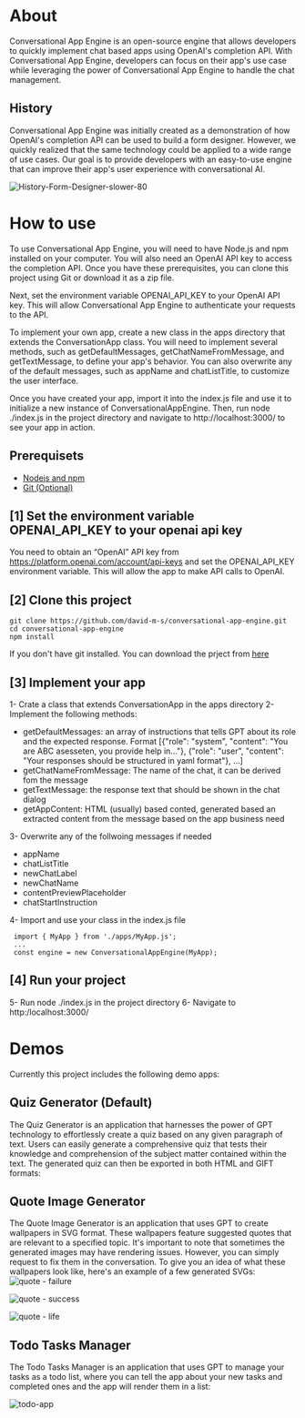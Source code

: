# About
Conversational App Engine is an open-source engine that allows developers to quickly implement chat based apps using OpenAI's completion API. With Conversational App Engine, developers can focus on their app's use case while leveraging the power of Conversational App Engine to handle the chat management.

## History
Conversational App Engine was initially created as a demonstration of how OpenAI's completion API can be used to build a form designer. However, we quickly realized that the same technology could be applied to a wide range of use cases. Our goal is to provide developers with an easy-to-use engine that can improve their app's user experience with conversational AI.

![History-Form-Designer-slower-80](https://user-images.githubusercontent.com/129025554/229411348-b2d4da89-bce9-483d-93b0-29ec698172c6.gif)


# How to use
To use Conversational App Engine, you will need to have Node.js and npm installed on your computer. You will also need an OpenAI API key to access the completion API. Once you have these prerequisites, you can clone this project using Git or download it as a zip file.

Next, set the environment variable OPENAI_API_KEY to your OpenAI API key. This will allow Conversational App Engine to authenticate your requests to the API.

To implement your own app, create a new class in the apps directory that extends the ConversationApp class. You will need to implement several methods, such as getDefaultMessages, getChatNameFromMessage, and getTextMessage, to define your app's behavior. You can also overwrite any of the default messages, such as appName and chatListTitle, to customize the user interface.

Once you have created your app, import it into the index.js file and use it to initialize a new instance of ConversationalAppEngine. Then, run node ./index.js in the project directory and navigate to http://localhost:3000/ to see your app in action.

## Prerequisets
* [Nodejs and npm](https://nodejs.org/en/download)
* [Git (Optional)](https://git-scm.com/book/en/v2/Getting-Started-Installing-Git)

## [1] Set the environment variable OPENAI_API_KEY to your openai api key
You need to obtain an “OpenAI” API key from https://platform.openai.com/account/api-keys and set the OPENAI_API_KEY environment variable. This will allow the app to make API calls to OpenAI.


## [2] Clone this project
```
git clone https://github.com/david-m-s/conversational-app-engine.git
cd conversational-app-engine
npm install
```
If you don't have git installed. You can download the prject from [here](https://github.com/ameramayreh/conversational-app-engine/archive/refs/heads/main.zip)

## [3] Implement your app
1- Crate a class that extends ConversationApp in the apps directory
2- Implement the following methods:
- getDefaultMessages: an array of instructions that tells GPT about its role and the expected response. Format [{"role": "system", "content": "You are ABC asesseten, you provide help in..."}, {"role": "user", "content": "Your responses should be structured in yaml format"}, ...]
- getChatNameFromMessage: The name of the chat, it can be derived fom the message
- getTextMessage: the response text that should be shown in the chat dialog
- getAppContent: HTML (usually) based conted, generated based an extracted content from the message based on the app business need

3- Overwrite any of the follwoing messages if needed
- appName
- chatListTitle
- newChatLabel
- newChatName
- contentPreviewPlaceholder
- chatStartInstruction

4- Import and use your class in the index.js file
 ```
  import { MyApp } from './apps/MyApp.js';
  ...
  const engine = new ConversationalAppEngine(MyApp);
 ```

## [4] Run your project
5- Run node ./index.js in the project directory
6- Navigate to http:/localhost:3000/


# Demos
Currently this project includes the following demo apps:

## Quiz Generator (Default)
The Quiz Generator is an application that harnesses the power of GPT technology to effortlessly create a quiz based on any given paragraph of text. Users can easily generate a comprehensive quiz that tests their knowledge and comprehension of the subject matter contained within the text. The generated quiz can then be exported in both HTML and GIFT formats:


## Quote Image Generator
The Quote Image Generator is an application that uses GPT to create wallpapers in SVG format. These wallpapers feature suggested quotes that are relevant to a specified topic. It's important to note that sometimes the generated images may have rendering issues. However, you can simply request to fix them in the conversation. To give you an idea of what these wallpapers look like, here's an example of a few generated SVGs:
![quote - failure](https://user-images.githubusercontent.com/129025554/233998565-b5e51ef3-e3e9-42bd-af25-f283f2885d29.svg)

![quote - success](https://user-images.githubusercontent.com/129025554/234000131-793d5b14-3404-4a09-8eeb-314e6dcb8c64.svg)

![quote - life](https://user-images.githubusercontent.com/129025554/233998665-66b3552c-e6f5-4546-bb47-32e93ccb6494.svg)


## Todo Tasks Manager
The Todo Tasks Manager is an application that uses GPT to manage your tasks as a todo list, where you can tell the app about your new tasks and completed ones and the app will render them in a list:

![todo-app](https://user-images.githubusercontent.com/129025554/233999585-ee9403db-11f4-46d1-a5b1-1dd5f90292ff.PNG)
